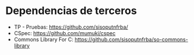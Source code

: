 # Dependencias de terceros

- TP - Pruebas: https://github.com/sisoputnfrba/
- CSpec: https://github.com/mumuki/cspec
- Commons Library For C: https://github.com/sisoputnfrba/so-commons-library